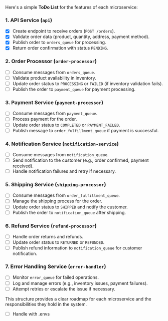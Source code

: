 Here's a simple **ToDo List** for the features of each microservice:

### **1. API Service (`api`)**
- [x] Create endpoint to receive orders (`POST /orders`).
- [x] Validate order data (product, quantity, address, payment method).
- [x] Publish order to `orders_queue` for processing.
- [x] Return order confirmation with status `PENDING`.

### **2. Order Processor (`order-processor`)**
- [ ] Consume messages from `orders_queue`.
- [ ] Validate product availability in inventory.
- [ ] Update order status to `PROCESSING` or `FAILED` (if inventory validation fails).
- [ ] Publish the order to `payment_queue` for payment processing.

### **3. Payment Service (`payment-processor`)**
- [ ] Consume messages from `payment_queue`.
- [ ] Process payment for the order.
- [ ] Update order status to `COMPLETED` or `PAYMENT_FAILED`.
- [ ] Publish message to `order_fulfillment_queue` if payment is successful.

### **4. Notification Service (`notification-service`)**
- [ ] Consume messages from `notification_queue`.
- [ ] Send notification to the customer (e.g., order confirmed, payment received).
- [ ] Handle notification failures and retry if necessary.

### **5. Shipping Service (`shipping-processor`)**
- [ ] Consume messages from `order_fulfillment_queue`.
- [ ] Manage the shipping process for the order.
- [ ] Update order status to `SHIPPED` and notify the customer.
- [ ] Publish the order to `notification_queue` after shipping.

### **6. Refund Service (`refund-processor`)**
- [ ] Handle order returns and refunds.
- [ ] Update order status to `RETURNED` or `REFUNDED`.
- [ ] Publish refund information to `notification_queue` for customer notification.

### **7. Error Handling Service (`error-handler`)**
- [ ] Monitor `error_queue` for failed operations.
- [ ] Log and manage errors (e.g., inventory issues, payment failures).
- [ ] Attempt retries or escalate the issue if necessary.

This structure provides a clear roadmap for each microservice and the responsibilities they hold in the system.

- [ ] Handle with .envs